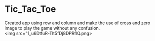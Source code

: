 # Tic_Tac_Toe
Created app using row and column and make the use of cross and zero image to play the game without any confusion.<br/>
<img src="1_u6DtfuR-Tlt5fDj8DPRflQ.png>
